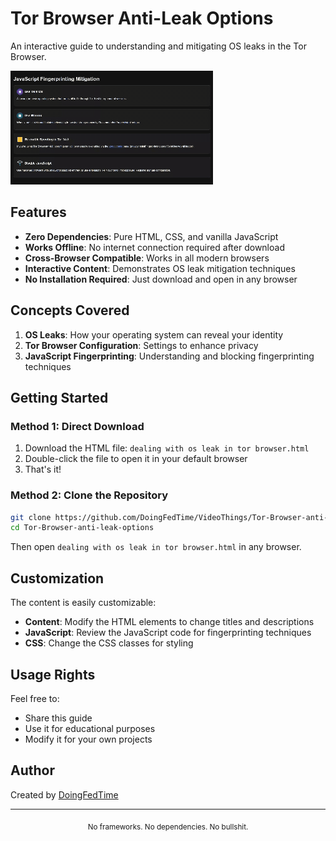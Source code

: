 # Tor Browser Anti-Leak Options

An interactive guide to understanding and mitigating OS leaks in the Tor Browser.

![Tor Browser Anti-Leak Options Preview](https://raw.githubusercontent.com/DoingFedTime/VideoThings/main/Tor%20Browser%20anti-leak%20options/js%20fingerprinting.gif)

## Features

- **Zero Dependencies**: Pure HTML, CSS, and vanilla JavaScript
- **Works Offline**: No internet connection required after download
- **Cross-Browser Compatible**: Works in all modern browsers
- **Interactive Content**: Demonstrates OS leak mitigation techniques
- **No Installation Required**: Just download and open in any browser

## Concepts Covered

1.  **OS Leaks**: How your operating system can reveal your identity
2.  **Tor Browser Configuration**: Settings to enhance privacy
3.  **JavaScript Fingerprinting**: Understanding and blocking fingerprinting techniques

## Getting Started

### Method 1: Direct Download
1. Download the HTML file: `dealing with os leak in tor browser.html`
2. Double-click the file to open it in your default browser
3. That's it!

### Method 2: Clone the Repository
```bash
git clone https://github.com/DoingFedTime/VideoThings/Tor-Browser-anti-leak-options.git
cd Tor-Browser-anti-leak-options
```
Then open `dealing with os leak in tor browser.html` in any browser.

## Customization

The content is easily customizable:

- **Content**: Modify the HTML elements to change titles and descriptions
- **JavaScript**: Review the JavaScript code for fingerprinting techniques
- **CSS**: Change the CSS classes for styling

## Usage Rights

Feel free to:
- Share this guide
- Use it for educational purposes
- Modify it for your own projects

## Author

Created by [DoingFedTime](https://github.com/DoingFedTime)

---

<div align="center">
  <sub>No frameworks. No dependencies. No bullshit.</sub>
</div>
